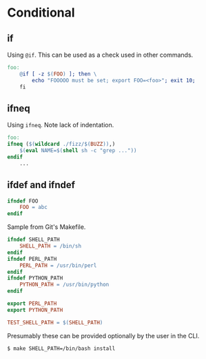# Conditional


## if

Using `@if`. This can be used as a check used in other commands.

```mk
foo:
	@if [ -z $(FOO) ]; then \
		echo "FOOOOO must be set; export FOO=<foo>"; exit 10;
	fi
```


## ifneq

Using `ifneq`. Note lack of indentation.

```makefile
foo:
ifneq ($(wildcard ./fizz/$(BUZZ)),)
	$(eval NAME=$(shell sh -c "grep ..."))
endif
	...
```


## ifdef and ifndef

```mk
ifndef FOO
	FOO = abc
endif
```

Sample from Git's Makefile. 

```mk
ifndef SHELL_PATH
	SHELL_PATH = /bin/sh
endif
ifndef PERL_PATH
	PERL_PATH = /usr/bin/perl
endif
ifndef PYTHON_PATH
	PYTHON_PATH = /usr/bin/python
endif

export PERL_PATH
export PYTHON_PATH

TEST_SHELL_PATH = $(SHELL_PATH)
```

Presumably these can be provided optionally by the user in the CLI.

```sh
$ make SHELL_PATH=/bin/bash install
```
